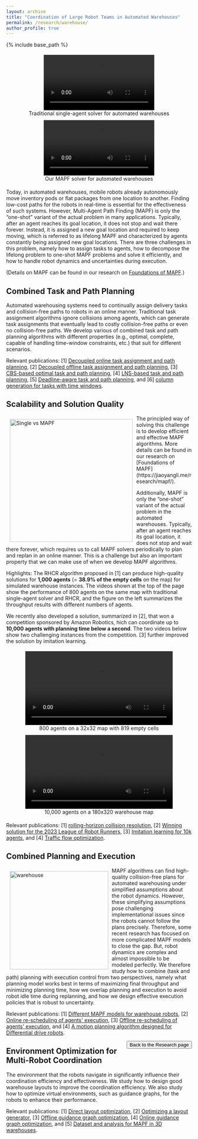 ```yaml
---
layout: archive
title: "Coordination of Large Robot Teams in Automated Warehouses"
permalink: /research/warehouse/
author_profile: true
---
```


{% include base_path %}

<div style="display: flex; flex-wrap: wrap; text-align: center">
    <div style="min-width:300px;flex: 1;margin: 5px;">
        <video width="300px" autoplay loop controls> 
            <source type="video/mp4" src="https://jiaoyangli.me/images/Single+_800agents-8x.mp4" /> 
        </video>
        <figcaption>Traditional single-agent solver for automated warehouses</figcaption>
    </div>
    <div style="min-width:300px;flex: 1;margin: 5px;">
        <video width="300px" autoplay loop controls> 
            <source type="video/mp4" src="https://jiaoyangli.me/images/PBS_w=10_800agents-8x.mp4" /> 
        </video>
        <figcaption>Our MAPF solver for automated warehouses</figcaption>
    </div>
</div>
<div style="clear:both;"></div>

Today, in automated warehouses, 
mobile robots already autonomously move inventory pods or flat packages from one location to another. 
Finding low-cost paths for the robots in real-time is essential for the effectiveness of such systems. 
However, Multi-Agent Path Finding (MAPF)<a href="#footnote-1"></a> is only the “one-shot” variant of the actual problem in many applications. 
Typically, after an agent reaches its goal location, it does not stop and wait there forever. 
Instead, it is assigned a new goal location and required to keep moving, 
which is referred to as lifelong MAPF and characterized by agents constantly being assigned new goal locations. 
There are three challenges in this problem, namely 
how to assign tasks to agents, 
how to decompose the lifelong problem to one-shot MAPF problems and solve it efficiently, and
how to handle robot dynamics and uncertainties during execution.

(Details on MAPF can be found in our research on <a href="https://jiaoyangli.me/research/mapf/">Foundations of MAPF</a>.)

## Combined Task and Path Planning

Automated warehousing systems need to continually assign delivery tasks and collision-free paths to robots 
in an online manner. Traditional task assignment algorithms ignore collisions among agents, 
which can generate task assignments that eventually lead to costly collision-free paths or even no collision-free paths.
We develop various of combined task and path planning algorithms with different properties 
(e.g., optimal, complete, capable of handling time-window constraints, etc.) that suit for different scenarios.

Relevant publications: 
[1] [Decoupled online task assignment and path planning](https://jiaoyangli.me/publications/MaAAMAS17), 
[2] [Decoupled offline task assignment and path planning](https://jiaoyangli.me/publications/LiuAAMAS19), 
[3] [CBS-based optimal task and path planning](https://jiaoyangli.me/publications/ZhongICRA22), 
[4] [LNS-based task and path planning](https://jiaoyangli.me/publications/XuIROS22),
[5] [Deadline-aware task and path planning](https://jiaoyangli.me/publications/HuangHSI22), and
[6] [column generation for tasks with time windows](https://arxiv.org/abs/2103.08835 "Preprint 2021").


## Scalability and Solution Quality

<img src="https://jiaoyangli.me/images/single-vs-mapf.png" style="float:left;width:250pt;padding:10px;"  alt="Single vs MAPF"/>
The principled way of solving this challenge is to develop efficient and effective MAPF algorithms. 
More details can be found in our research on [Foundations of MAPF](https://jiaoyangli.me/research/mapf/).

Additionally, MAPF is only the “one-shot” variant of the actual problem in the automated warehouses. 
Typically, after an agent reaches its goal location, it does not stop and wait there forever, 
which requires us to call MAPF solvers periodically to plan and replan in an online manner.
This is a challenge but also an important property that we can make use of when we develop MAPF algorithms.

Highlights:
The RHCR algorithm proposed in [1] can produce high-quality solutions for **1,000 agents** (= **38.9% of the empty cells** on the map) for simulated warehouse instances. 
The videos shown at the top of the page 
show the performance of 800 agents on the same map with traditional single-agent solver and RHCR, and 
the figure on the left summarizes the throughput results with different numbers of agents.

We recently also developed a solution, summarized in [2], that won a competition sponsored by Amazon Robotics, 
hich can coordinate up to **10,000 agents with planning time below a second**. 
The two videos below show two challenging instances from the competition.
[3] further improved the solution by imitation learning. 

<div style="display: flex; flex-wrap: wrap; text-align: center">
    <div style="min-height:200px;flex: 1;margin: 5px;">
        <video height="200px" autoplay loop controls> 
            <source type="video/mp4" src="/images/random-800agents.mp4" /> 
        </video>
        <figcaption>800 agents on a 32x32 map with 819 empty cells</figcaption>
    </div>
    <div style="min-height:200px;flex: 1;margin: 5px;">
        <video height="200px" autoplay loop controls> 
            <source type="video/mp4" src="/images/warehouse-10kagents.mp4" /> 
        </video>
        <figcaption>10,000 agents on a 180x320 warehouse map</figcaption>
    </div>
</div>
<div style="clear:both;"></div>

Relevant publications: 
[1] [rolling-horizon collision resolution](publications/LiAAAI21lifelong),
[2] [Winning solution for the 2023 League of Robot Runners](publications/JiangSoCS24), 
[3] [Imitation learning for 10k agents](publications/JiangICRA25), and
[4] [Traffic flow optimization](/publications/ChenAAAI24).


## Combined Planning and Execution

<img src="https://jiaoyangli.me/images/warehouse-5x.gif" style="float:left;width:200pt;padding:10px;"  alt="warehouse"/>
MAPF algorithms can find high-quality collision-free plans for automated warehousing 
under simplified assumptions about the robot dynamics. 
However, these simplifying assumptions pose challenging implementational issues 
since the robots cannot follow the plans precisely. 
Therefore, some recent  research  has  focused  on  more  complicated MAPF models to close the gap.
But, robot dynamics are complex and almost impossible to be modeled perfectly.
We therefore study how  to combine (task and path) planning with execution control from two perspectives,
namely what planning model works best in terms of maximizing final throughput and minimizing planning time,
how we overlap planning and execution to avoid robot idle time during replanning, 
and how we design effective execution policies that is robust to uncertainty.

Relevant publications: 
[1] [Different MAPF models for warehouse robots](/publications/VaramballySoCS22), 
[2] [Online re-scheduling of agents' execution](/publications/JiangAAAI25),
[3] [Offline re-scheduling of agents' execution](/publications/SuAAAI24), and
[4] [A motion planning algorithm designed for Differential drive robots](/publications/YanAAAI25).

<div style="float: right;">
    <button onclick="location.href='https://jiaoyangli.me/research/'" type="button">Back to the Research page</button>
</div>

## Environment Optimization for Multi-Robot Coordination
The environment that the robots navigate in significantly influence their coordination efficiency and effectiveness. 
We study how to design good warehouse layouts to improve the coordination efficiency. 
We also study how to optimize virtual environments, such as guidance graphs, for the robots to enhance their performance.  

Relevant publications: 
[1] [Direct layout optimization](/publications/ZhangIJCAI23), 
[2] [Optimizing a layout generator](/publications/ZhangNeurIPS23),
[3] [Offline guidance graph optimization](/publications/JiangAAAI25),
[4] [Online guidance graph optimization](/publications/ZangAAAI25), and
[5] [Dataset and analysis for MAPF in 3D warehouses](/publications/WangICAPS24mapf3d).
